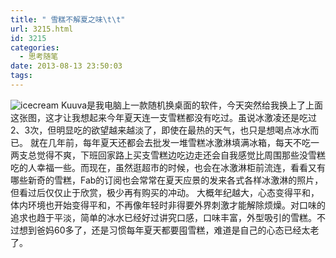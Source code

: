 ```yaml
---
title: " 雪糕不解夏之味\t\t"
url: 3215.html
id: 3215
categories:
  - 思考随笔
date: 2013-08-13 23:50:03
tags:
---
```


![icecream](../../../images/2013/08/icecream.jpg) Kuuva是我电脑上一款随机换桌面的软件，今天突然给我换上了上面这张图，这才让我想起来今年夏天连一支雪糕都没有吃过。虽说冰激凌还是吃过2、3次，但明显吃的欲望越来越淡了，即使在最热的天气，也只是想喝点冰水而已。 就在几年前，每年夏天还都会去批发一堆雪糕冰激淋填满冰箱，每天不吃一两支总觉得不爽，下班回家路上买支雪糕边吃边走还会自我感觉比周围那些没雪糕吃的人幸福一些。而现在，虽然逛超市的时候，也会在冰激淋柜前流连，看看又有哪些新奇的雪糕，Fab的订阅也会常常在夏天应景的发来各式各样冰激淋的照片，但看过后仅仅止于欣赏，极少再有购买的冲动。 大概年纪越大，心态变得平和，体内环境也开始变得平和，不再像年轻时非得要外界刺激才能解除烦燥。对口味的追求也趋于平淡，简单的冰水已经好过讲究口感，口味丰富，外型吸引的雪糕。不过想到爸妈60多了，还是习惯每年夏天都要囤雪糕，难道是自己的心态已经太老了。